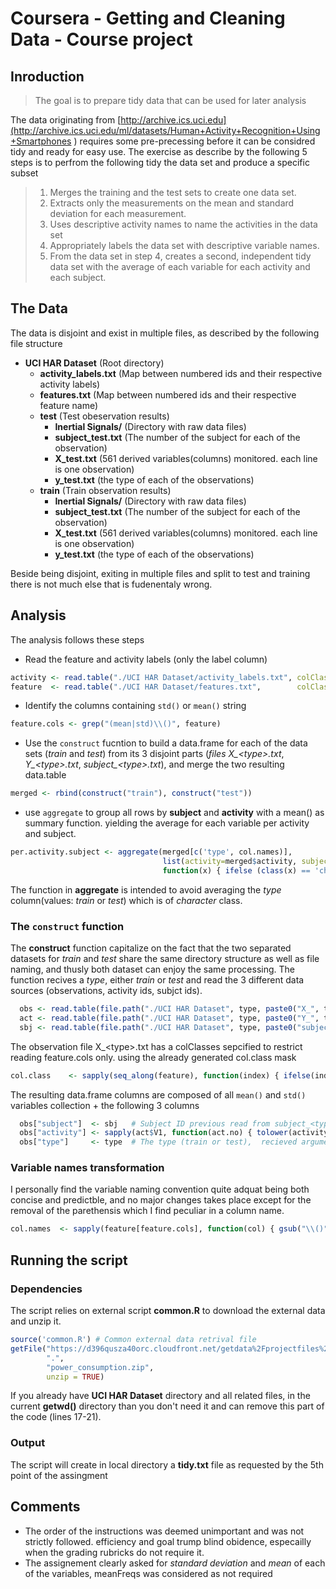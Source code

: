 # Coursera - Getting and Cleaning Data - Course project

## Inroduction
> The goal is to prepare tidy data that can be used for later analysis

The data originating from [http://archive.ics.uci.edu](http://archive.ics.uci.edu/ml/datasets/Human+Activity+Recognition+Using+Smartphones ) requires some pre-precessing before it can be considred tidy and ready for easy use.
The exercise as describe by the following 5 steps is to perfrom the following tidy the data set and produce a specific subset
> 1. Merges the training and the test sets to create one data set.
> 2. Extracts only the measurements on the mean and standard deviation for each measurement. 
> 3. Uses descriptive activity names to name the activities in the data set
> 4. Appropriately labels the data set with descriptive variable names. 
> 5. From the data set in step 4, creates a second, independent tidy data set with the average of each variable for each activity and each subject.

## The Data
The data is disjoint and exist in multiple files, as described by the following file structure
* **UCI HAR Dataset**           (Root directory)
  * **activity_labels.txt**     (Map between numbered ids and their respective activity labels)
  * **features.txt**            (Map between numbered ids and their respective feature name)
  * **test**                    (Test obeservation results)
    * **Inertial Signals/**     (Directory with raw data files)
    * **subject_test.txt**      (The number of the subject for each of the observation)
    * **X_test.txt**            (561 derived variables(columns) monitored. each line is one observation)
    * **y_test.txt**            (the type of each of the observations) 
  * **train**                   (Train observation results)
    * **Inertial Signals/**     (Directory with raw data files)
    * **subject_test.txt**      (The number of the subject for each of the observation)
    * **X_test.txt**            (561 derived variables(columns) monitored. each line is one observation)
    * **y_test.txt**            (the type of each of the observations) 
    
Beside being disjoint, exiting in multiple files and split to test and training there is not much else that is fudenentaly wrong.

## Analysis 
The analysis follows these steps
* Read the feature and activity labels (only the label column)
````R
activity <- read.table("./UCI HAR Dataset/activity_labels.txt", colClasses = c("NULL", "character"))[,1]
feature  <- read.table("./UCI HAR Dataset/features.txt",        colClasses = c("NULL", "character"))[,1]
````
* Identify the columns containing `std()` or `mean()` string
````R
feature.cols <- grep("(mean|std)\\()", feature)
````
* Use the `construct` fucntion to build a data.frame for each of the data sets (_train_ and _test_) from its 3 disjoint parts (*files X_\<type>.txt*, *Y_\<type>.txt*, *subject_\<type>.txt*), and merge the two resulting data.table
````R
merged <- rbind(construct("train"), construct("test"))
````
* use `aggregate` to group all rows by **subject** and **activity** with a mean() as summary function. yielding the average for each variable per activity and subject.
````R
per.activity.subject <- aggregate(merged[c('type', col.names)], 
                                  list(activity=merged$activity, subject=merged$subject),
                                  function(x) { ifelse (class(x) == 'character', x, mean(x))  })
````
The function in **aggregate** is intended to avoid averaging the _type_ column(values: _train_ or _test_) which is of _character_ class.

### The `construct` function
The **construct** function capitalize on the fact that the two separated datasets for _train_ and _test_ share the same directory structure as well as file naming, and thusly both dataset can enjoy the same processing.
The function recives a _type_, either _train_ or _test_ and read the 3 different data sources (observations, activity ids, subjct ids).

````R
  obs <- read.table(file.path("./UCI HAR Dataset", type, paste0("X_", type, ".txt")), colClasses = col.class)
  act <- read.table(file.path("./UCI HAR Dataset", type, paste0("Y_", type, ".txt")))
  sbj <- read.table(file.path("./UCI HAR Dataset", type, paste0("subject_", type, ".txt")))
````
The observation file X_\<type>.txt has a colClasses sepcified to restrict reading feature.cols only. using the already generated col.class mask
````R
col.class    <- sapply(seq_along(feature), function(index) { ifelse(index %in% feature.cols, "numeric", "NULL")} )
````
The resulting data.frame columns are composed of all `mean()` and `std()` variables collection + the following 3 columns
````R
  obs["subject"]  <- sbj   # Subject ID previous read from subject_<type>.txt file
  obs["activity"] <- sapply(act$V1, function(act.no) { tolower(activity[act.no]) })  # Activity label, conjecture of activity_label.txt file and Y_<type>.txt file
  obs["type"]     <- type  # The type (train or test),  recieved argument
````

### Variable names transformation
I personally find the variable naming convention quite adquat being both concise and predictble, and no major changes takes place except for the removal of the parethensis which I find peculiar in a column name.
````R
col.names  <- sapply(feature[feature.cols], function(col) { gsub("\\()", "", col)})
````

## Running the script
### Dependencies
The script relies on external script **common.R** to download the external data and unzip it. 
````R
source('common.R') # Common external data retrival file
getFile("https://d396qusza40orc.cloudfront.net/getdata%2Fprojectfiles%2FUCI%20HAR%20Dataset.zip",
        ".",
        "power_consumption.zip",
        unzip = TRUE)
````
If you already have **UCI HAR Dataset** directory and all related files, in the current **getwd()** directory than you don't need it and can remove this part of the code (lines 17-21).

### Output
The script will create in local directory a **tidy.txt** file as requested by the 5th point of the assingment 


## Comments
* The order of the instructions was deemed unimportant and was not strictly followed. efficiency and goal trump blind obidence, 
especailly when the grading rubricks do not require it.
* The assignement clearly asked for *standard deviation* and *mean* of each of the variables, meanFreqs was considered as not required


